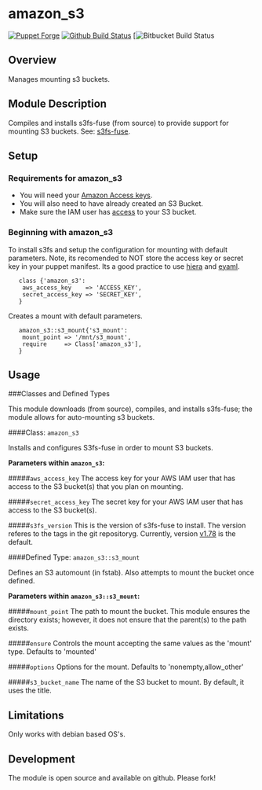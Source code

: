 # amazon_s3

[![Puppet Forge](http://img.shields.io/puppetforge/v/conzar/amazon_s3.svg)](https://forge.puppetlabs.com/conzar/amazon_s3)
[![Github Build Status](https://travis-ci.org/Conzar/amazon_s3.svg?branch=master)](https://travis-ci.org/Conzar/amazon_s3)
[![Bitbucket Build Status](http://build.landcareresearch.co.nz/app/rest/builds/buildType:(id:LinuxAdmin_Puppet_Puppet)/statusIcon)

## Overview

Manages mounting s3 buckets.

## Module Description

Compiles and installs s3fs-fuse (from source) to provide support for mounting
S3 buckets.  See: [s3fs-fuse](https://github.com/s3fs-fuse/s3fs-fuse).

## Setup

### Requirements for amazon_s3

* You will need your [Amazon Access keys](http://docs.aws.amazon.com/AWSSimpleQueueService/latest/SQSGettingStartedGuide/AWSCredentials.html).
* You will also need to have already created an S3 Bucket.
* Make sure the IAM user has [access](http://docs.aws.amazon.com/AmazonS3/latest/dev/using-iam-policies.html) to your S3 bucket.

### Beginning with amazon_s3

To install s3fs and setup the configuration for mounting with default parameters.
Note, its recomended to NOT store the access key or secret key in your puppet manifest.
Its a good practice to use [hiera](https://docs.puppetlabs.com/hiera/1/) and [eyaml](https://github.com/TomPoulton/hiera-eyaml).

```
   class {'amazon_s3':
    aws_access_key    => 'ACCESS_KEY',
    secret_access_key => 'SECRET_KEY',
   }
```

Creates a mount with default parameters.

```
   amazon_s3::s3_mount{'s3_mount':
    mount_point => '/mnt/s3_mount',
    require     => Class['amazon_s3'],
   }
```

## Usage

###Classes and Defined Types

This module downloads (from source), compiles, and installs s3fs-fuse; the module allows for auto-mounting s3 buckets.

####Class: `amazon_s3`

Installs and configures S3fs-fuse in order to mount S3 buckets.

**Parameters within `amazon_s3`:**

#####`aws_access_key`
The access key for your AWS IAM user that has access to the S3 bucket(s) that you plan on mounting.

#####`secret_access_key`
The secret key for your AWS IAM user that has access to the S3 bucket(s).

#####`s3fs_version`
This is the version of s3fs-fuse to install.  The version referes to the tags in the git repositoryg.
Currently, version [v1.78](https://github.com/s3fs-fuse/s3fs-fuse/tree/v1.78) is the default.

####Defined Type: `amazon_s3::s3_mount`

Defines an S3 automount (in fstab).  Also attempts to mount the bucket once defined.

**Parameters within `amazon_s3::s3_mount`:**

#####`mount_point`
The path to mount the bucket.  This module ensures the directory exists; however,
it does not ensure that the parent(s) to the path exists.  

#####`ensure`
Controls the mount accepting the same values as the 'mount' type.
Defaults to 'mounted'

#####`options`
Options for the mount.
Defaults to 'nonempty,allow_other'

#####`s3_bucket_name`
The name of the S3 bucket to mount.  By default, it uses the title.


## Limitations

Only works with debian based OS's.

## Development

The module is open source and available on github.  Please fork!